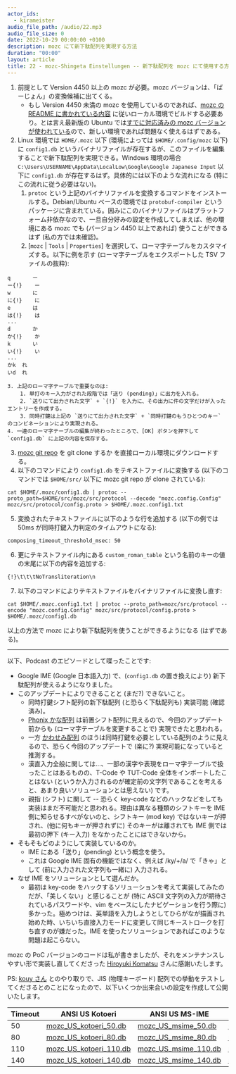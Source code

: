 ```yaml
---
actor_ids:
  - kirameister
audio_file_path: /audio/22.mp3
audio_file_size: 0
date: 2022-10-29 00:00:00 +0100
description: mozc にて新下駄配列を実現する方法
duration: "00:00"
layout: article
title: 22 - mozc-Shingeta Einstellungen -- 新下駄配列を mozc にて使用する方法
---
```


1. 前提として Version 4450 以上の mozc が必要。mozc バージョンは、「ばーじょん」の変換候補に出てくる。
    * もし Version 4450 未満の mozc を使用しているのであれば、[mozc の README に書かれている内容](https://github.com/google/mozc#build-instructions) に従いローカル環境でビルドする必要あり。とは言え最新版の Ubuntu では[すでに対応済みの mozc バージョンが使われている](https://launchpad.net/ubuntu/+source/mozc)ので、新しい環境であれば問題なく使えるはずである。
2. Linux 環境では `HOME/.mozc` 以下 (環境によっては `$HOME/.config/mozc` 以下) に `config1.db` というバイナリファイルが存在するが、このファイルを編集することで新下駄配列を実現できる。Windows 環境の場合 `C:\Users\USERNAME\AppData\LocalLow\Google\Google Japanese Input` 以下に `config1.db` が存在するはず。具体的には以下のような流れになる (特にこの流れに従う必要はない)。
    1. `protoc` という上記のバイナリファイルを変換するコマンドをインストールする。Debian/Ubuntu ベースの環境では `protobuf-compiler` というパッケージに含まれている。因みにこのバイナリファイルはプラットフォーム非依存なので、一旦自分好みの設定を作成してしまえば、他の環境にある mozc でも (バージョン 4450 以上であれば) 使うことができるはず (私の方では未確認)。
    2. [`mozc` | `Tools` | `Properties`] を選択して、ローマ字テーブルをカスタマイズする。以下に例を示す (ローマ字テーブルをエクスポートした TSV ファイルの抜粋):
```
q		ー
ー{!}	ー
w		に
に{!}	に
e		は
は{!}	は
...
d		か
か{!}	か
k		い
い{!}	い
...
かk	れ
いd	れ
```
    3. 上記のローマ字テーブルで重要なのは:
        1. 単打のキー入力がされた段階では「送り (pending)」に出力を入れる。
        2. `送りにて出力された文字` + `{!}` を入力に、その出力に件の文字だけが入ったエントリーを作成する。
        3. 同時打鍵は上記の `送りにて出力された文字` + `同時打鍵のもうひとつのキー` のコンビネーションにより実現される。
    4. 一連のローマ字テーブルの編集が終わったところで、[OK] ボタンを押下して `config1.db` に上記の内容を保存する。
3. [mozc git repo](https://github.com/google/mozc) を git clone するか [](https://github.com/google/mozc/blob/master/src/protocol/config.proto) を直接ローカル環境にダウンロードする。
4. 以下のコマンドにより `config1.db` をテキストファイルに変換する (以下のコマンドでは `$HOME/src/` 以下に mozc git repo が clone されている): 
```
cat $HOME/.mozc/config1.db | protoc --proto_path=$HOME/src/mozc/src/protocol --decode "mozc.config.Config" mozc/src/protocol/config.proto > $HOME/.mozc.config1.txt
```
5. 変換されたテキストファイルに以下のような行を追加する (以下の例では 50ms が同時打鍵入力判定のタイムアウトになる):
```
composing_timeout_threshold_msec: 50
```
6. 更にテキストファイル内にある `custom_roman_table` という名前のキーの値の末尾に以下の内容を追加する:
```
{!}\t\t\tNoTransliteration\n
```
7. 以下のコマンドによりテキストファイルをバイナリファイルに変換し直す:
```
cat $HOME/.mozc.config1.txt | protoc --proto_path=mozc/src/protocol --encode "mozc.config.Config" mozc/src/protocol/config.proto > $HOME/.mozc/config1.db
```

以上の方法で mozc により新下駄配列を使うことができるようになる (はずである)。

----

以下、Podcast のエピソードとして喋ったことです:

* Google IME (Google 日本語入力) で、(`config1.db` の置き換えにより) 新下駄配列が使えるようになりました。
* このアップデートによりできることと (まだ?) できないこと。
    * 同時打鍵シフト配列の新下駄配列 (と恐らく下駄配列も) 実装可能 (確認済み)。
    * [Phonix かな配列](http://phoenixrt.kachoufuugetu.net/) は前置シフト配列に見えるので、今回のアップデート前からも (ローマ字テーブルを変更することで) 実現できたと思われる。
    * 一方 [かわせみ配列](https://github.com/semialt/kawasemi) のほうは同時打鍵を必要としている配列のように見えるので、恐らく今回のアップデートで (楽に?) 実現可能になっていると推測する。
    * 漢直入力全般に関しては…、一部の漢字や表現をローマ字テーブルで扱ったことはあるものの、T-Code や TUT-Code 全体をインポートしたことはない (というか入力されるのが確定前の文字列であることを考えると、あまり良いソリューションとは思えない) です。
    * 親指 (シフト) に関して -- 恐らく key-code などのハックなどをしても実装はまだ不可能だと思われる。理由は異なる種類のシフトキーを IME 側に知らせるすべがないのと、シフトキー (mod key) ではないキーが押され、(他に何もキーが押されずに) そのキーがは離されても IME 側では最初の押下 (キー入力) をなかったことにはできないから。
* そもそもどのようにして実装しているのか。
    * IME にある「送り」(pending) という概念を使う。
    * これは Google IME 固有の機能ではなく、例えば /ky/+/a/ で「きゃ」として (前に入力された文字列も一緒に) 入力される。
* なぜ IME をソリューションとして選んだか。
    * 最初は key-code をハックするソリューションを考えて実装してみたのだが、「美しくない」と感じることが (特に ASCII 文字列の入力が期待されているパスワードや、vim をベースにしたナビゲーションを行う際に) 多かった。極めつけは、英単語を入力しようとしてひらがなが描画され始めた時、いちいち直接入力モードに変更して同じキーストロークを打ち直すのが嫌だった。IME を使ったソリューションであればこのような問題は起こらない。

mozc の PoC バージョンのコードは私が書きましたが、それをメンテナンスしやすい形で実装し直してくださった [Hiroyuki Komatsu](https://twitter.com/komatsuh) さんに感謝いたします。

PS: [kouy さん](https://twitter.com/y_koutarou) とのやり取りで、JIS (物理キーボード) 配列での挙動をテストしてくださるとのことになったので、以下いくつか出来合いの設定を作成して公開いたします。

| Timeout | ANSI US Kotoeri | ANSI US MS-IME | JIS Kotoeri | JIS MS-IME |
|---|---|---|---|---|
| 50 | [mozc_US_kotoeri_50.db](../audio/mozc_configs/mozc_US_kotoeri_50.db) | [mozc_US_msime_50.db](../audio/mozc_configs/mozc_US_msime_50.db) | [mozc_JIS_kotoeri_50.db](../audio/mozc_configs/mozc_JIS_kotoeri_50.db) | [mozc_JIS_msime_50.db](../audio/mozc_configs/mozc_JIS_msime_50.db) | 
| 80 | [mozc_US_kotoeri_80.db](../audio/mozc_configs/mozc_US_kotoeri_80.db) | [mozc_US_msime_80.db](../audio/mozc_configs/mozc_US_msime_80.db) | [mozc_JIS_kotoeri_80.db](../audio/mozc_configs/mozc_JIS_kotoeri_80.db) | [mozc_JIS_msime_80.db](../audio/mozc_configs/mozc_JIS_msime_80.db) | 
| 110 | [mozc_US_kotoeri_110.db](../audio/mozc_configs/mozc_US_kotoeri_110.db) | [mozc_US_msime_110.db](../audio/mozc_configs/mozc_US_msime_110.db) | [mozc_JIS_kotoeri_110.db](../audio/mozc_configs/mozc_JIS_kotoeri_110.db) | [mozc_JIS_msime_110.db](../audio/mozc_configs/mozc_JIS_msime_110.db) | 
| 140 | [mozc_US_kotoeri_140.db](../audio/mozc_configs/mozc_US_kotoeri_140.db) | [mozc_US_msime_140.db](../audio/mozc_configs/mozc_US_msime_140.db) | [mozc_JIS_kotoeri_140.db](../audio/mozc_configs/mozc_JIS_kotoeri_140.db) | [mozc_JIS_msime_140.db](../audio/mozc_configs/mozc_JIS_msime_140.db) | 
